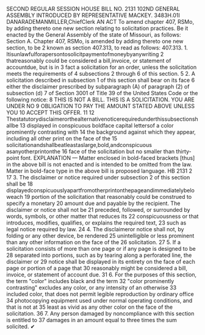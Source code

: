 SECOND REGULAR SESSION
HOUSE BILL NO. 2131
102ND GENERAL ASSEMBLY
INTRODUCED BY REPRESENTATIVE MACKEY.
3483H.01I DANARADEMANMILLER,ChiefClerk
AN ACT
To amend chapter 407, RSMo, by adding thereto one new section relating to solicitation
practices.
Be it enacted by the General Assembly of the state of Missouri, as follows:
Section A. Chapter 407, RSMo, is amended by adding thereto one new section, to be
2 known as section 407.313, to read as follows:
407.313. 1. Itisunlawfulforapersontosolicitpaymentofmoneybyanywriting
2 thatreasonably could be considered a bill,invoice, or statement of accountdue, but is in
3 fact a solicitation for an order, unless the solicitation meets the requirements of
4 subsections 2 through 6 of this section.
5 2. A solicitation described in subsection 1 of this section shall bear on its face
6 either the disclaimer prescribed by subparagraph (A) of paragraph (2) of subsection (d)
7 of Section 3001 of Title 39 of the United States Code or the following notice:
8 THIS IS NOT A BILL. THIS IS A SOLICITATION. YOU ARE UNDER NO
9 OBLIGATION TO PAY THE AMOUNT STATED ABOVE UNLESS YOU
10 ACCEPT THIS OFFER.
11
12 Thestatutorydisclaimerorthealternativenoticerequiredunderthissubsectionshallbe
13 displayed in conspicuous boldface capital lettersof a color prominently contrasting with
14 the background against which they appear, including all other print on the face of the
15 solicitationandshallbeatleastaslarge,bold,andconspicuous asanyotherprintonthe
16 face of the solicitation but no smaller than thirty-point font.
EXPLANATION — Matter enclosed in bold-faced brackets [thus] in the above bill is not enacted and is
intended to be omitted from the law. Matter in bold-face type in the above bill is proposed language.
HB 2131 2
17 3. The disclaimer or notice required under subsection 2 of this section shall be
18 displayedconspicuouslyapartfromotherprintonthepageandimmediatelybeloweach
19 portion of the solicitation that reasonably could be construed to specify a monetary
20 amount due and payable by the recipient. The disclaimer or notice shall not be
21 preceded, followed, or surrounded by words, symbols, or other matter that reduces its
22 conspicuousness or that introduces, modifies, qualifies, or explains the required text,
23 such as legal notice required by law.
24 4. The disclaimeror notice shall not, by folding or any other device, be rendered
25 unintelligible or less prominent than any other information on the face of the
26 solicitation.
27 5. If a solicitation consists of more than one page or if any page is designed to be
28 separated into portions, such as by tearing along a perforated line, the disclaimer or
29 notice shall be displayed in its entirety on the face of each page or portion of a page that
30 reasonably might be considered a bill, invoice, or statement of account due.
31 6. For the purposes of this section, the term "color" includes black and the term
32 "color prominently contrasting" excludes any color, or any intensity of an otherwise
33 included color, that does not permit legible reproduction by ordinary office
34 photocopying equipment used under normal operating conditions, and that is not at
35 least as vivid as any other color on the face of the solicitation.
36 7. Any person damaged by noncompliance with this section is entitled to
37 damages in an amount equal to three times the sum solicited.
✔